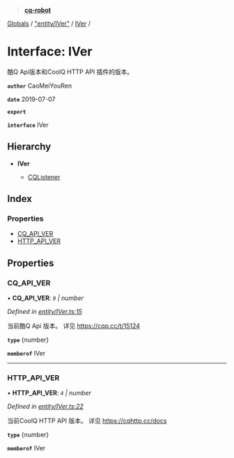 > **[cq-robot](../README.md)**

[Globals](../globals.md) / ["entity/IVer"](../modules/_entity_iver_.md) / [IVer](_entity_iver_.iver.md) /

# Interface: IVer

酷Q Api版本和CoolQ HTTP API 插件的版本。

**`author`** CaoMeiYouRen

**`date`** 2019-07-07

**`export`** 

**`interface`** IVer

## Hierarchy

* **IVer**

  * [CQListener](_event_cqlistener_.cqlistener.md)

## Index

### Properties

* [CQ_API_VER](_entity_iver_.iver.md#cq_api_ver)
* [HTTP_API_VER](_entity_iver_.iver.md#http_api_ver)

## Properties

###  CQ_API_VER

• **CQ_API_VER**: *`9` | number*

*Defined in [entity/IVer.ts:15](https://github.com/CaoMeiYouRen/node-cq-robot/blob/951adbf/src/entity/IVer.ts#L15)*

当前酷Q Api 版本。
详见 https://cqp.cc/t/15124

**`type`** {number}

**`memberof`** IVer

___

###  HTTP_API_VER

• **HTTP_API_VER**: *`4` | number*

*Defined in [entity/IVer.ts:22](https://github.com/CaoMeiYouRen/node-cq-robot/blob/951adbf/src/entity/IVer.ts#L22)*

当前CoolQ HTTP API 版本。
详见 https://cqhttp.cc/docs

**`type`** {number}

**`memberof`** IVer